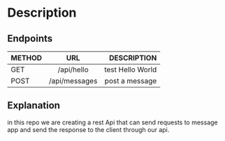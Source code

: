 # Description

## Endpoints

| METHOD |             URL              |       DESCRIPTION |
| ------ | :--------------------------: | ----------------: |
| GET    |/api/hello                    | test Hello World  |
| POST   |/api/messages                 | post a message    |


## Explanation
in this repo we are creating a rest Api that can send requests to message app and send the response to the client through our api.

